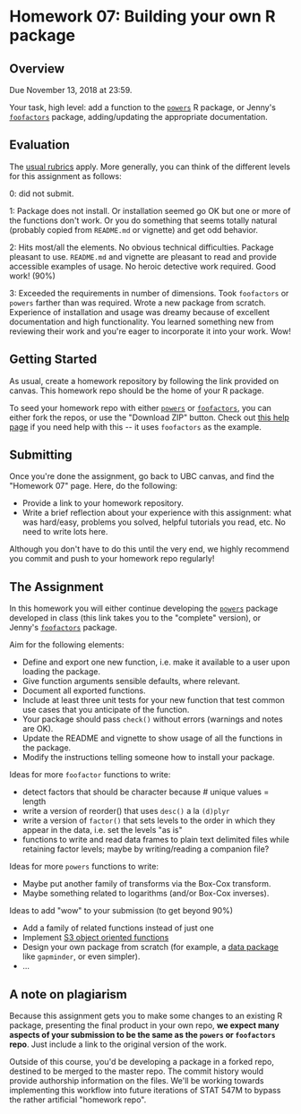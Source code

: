 # Homework 07: Building your own R package

## Overview

Due November 13, 2018 at 23:59.

Your task, high level: add a function to the [`powers`](https://github.com/vincenzocoia/powers) R package, or Jenny's [`foofactors`](https://github.com/jennybc/foofactors) package, adding/updating the appropriate documentation.

## Evaluation

The [usual rubrics](http://stat545.com/Classroom/assignments/#evaluation) apply. More generally, you can think of the different levels for this assignment as follows:

0: did not submit.

1: Package does not install. Or installation seemed go OK but one or more of the functions don't work. Or you do something that seems totally natural (probably copied from `README.md` or vignette) and get odd behavior.

2: Hits most/all the elements. No obvious technical difficulties. Package pleasant to use. `README.md` and vignette are pleasant to read and provide accessible examples of usage. No heroic detective work required. Good work! (90%)

3: Exceeded the requirements in number of dimensions. Took `foofactors` or `powers` farther than was required. Wrote a new package from scratch. Experience of installation and usage was dreamy because of excellent documentation and high functionality. You learned something new from reviewing their work and you're eager to incorporate it into your work. Wow!

## Getting Started

As usual, create a homework repository by following the link provided on canvas. This homework repo should be the home of your R package.

To seed your homework repo with either [`powers`](https://github.com/vincenzocoia/powers) or [`foofactors`](https://github.com/jennybc/foofactors), you can either fork the repos, or use the "Download ZIP" button. Check out [this help page](hw07-help.md) if you need help with this -- it uses `foofactors` as the example.

## Submitting

Once you're done the assignment, go back to UBC canvas, and find the "Homework 07" page. Here, do the following:

- Provide a link to your homework repository.
- Write a brief reflection about your experience with this assignment: what was hard/easy, problems you solved, helpful tutorials you read, etc. No need to write lots here.

Although you don't have to do this until the very end, we highly recommend you commit and push to your homework repo regularly!

## The Assignment

In this homework you will either continue developing the [`powers`](https://github.com/vincenzocoia/powers) package developed in class (this link takes you to the "complete" version), or Jenny's [`foofactors`](https://github.com/jennybc/foofactors) package. 

Aim for the following elements:

* Define and export one new function, i.e. make it available to a user upon loading the package.
* Give function arguments sensible defaults, where relevant.
* Document all exported functions.
* Include at least three unit tests for your new function that test common use cases that you anticipate of the function.
* Your package should pass `check()` without errors (warnings and notes are OK).
* Update the README and vignette to show usage of all the functions in the package.
* Modify the instructions telling someone how to install your package.

Ideas for more `foofactor` functions to write:

- detect factors that should be character because # unique values = length
- write a version of reorder() that uses `desc()` a la `(d)plyr`
- write a version of `factor()` that sets levels to the order in which they appear in the data, i.e. set the levels "as is"
- functions to write and read data frames to plain text delimited files while retaining factor levels; maybe by writing/reading a companion file?

Ideas for more `powers` functions to write:

- Maybe put another family of transforms via the Box-Cox transform.
- Maybe something related to logarithms (and/or Box-Cox inverses).

Ideas to add "wow" to your submission (to get beyond 90%)

- Add a family of related functions instead of just one
- Implement [S3 object oriented functions](http://adv-r.had.co.nz/OO-essentials.html)
- Design your own package from scratch (for example, a [data package](http://www.davekleinschmidt.com/r-packages/) like `gapminder`, or even simpler).
- ...

## A note on plagiarism

Because this assignment gets you to make some changes to an existing R package, presenting the final product in your own repo, __we expect many aspects of your submission to be the same as the `powers` or `foofactors` repo__. Just include a link to the original version of the work. 

Outside of this course, you'd be developing a package in a forked repo, destined to be merged to the master repo. The commit history would provide authorship information on the files. We'll be working towards implementing this workflow into future iterations of STAT 547M to bypass the rather artificial "homework repo".
